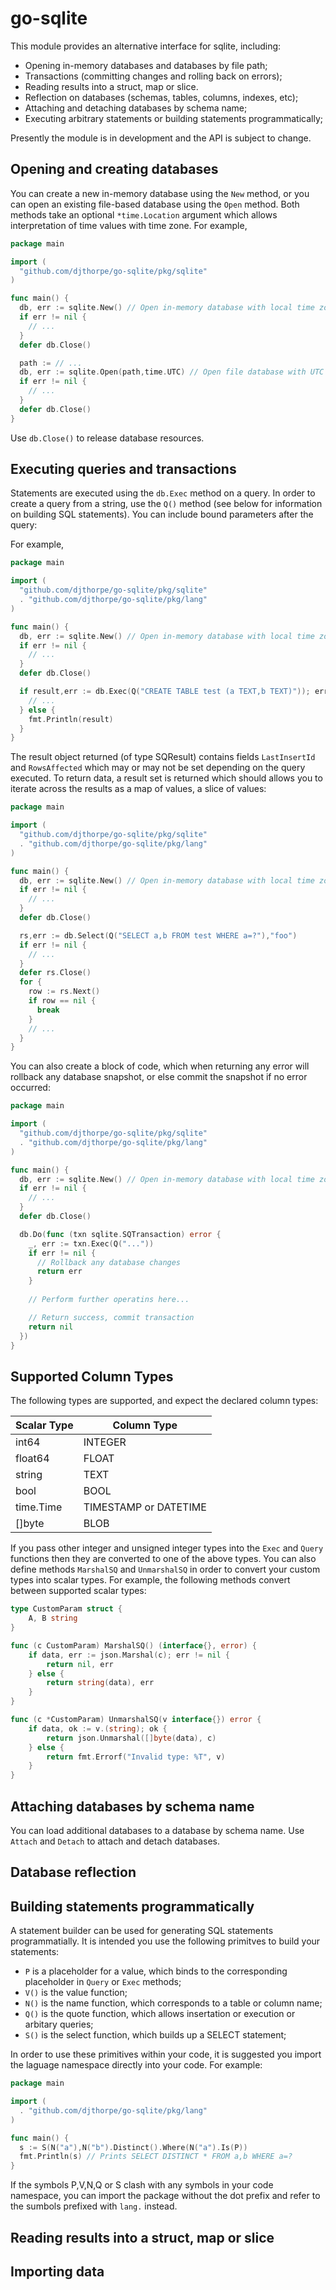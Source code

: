 # go-sqlite

This module provides an alternative interface for sqlite, including:

  * Opening in-memory databases and databases by file path;
  * Transactions (committing changes and rolling back on errors);
  * Reading results into a struct, map or slice.
  * Reflection on databases (schemas, tables, columns, indexes, etc);
  * Attaching and detaching databases by schema name;
  * Executing arbitrary statements or building statements programmatically;

Presently the module is in development and the API is subject to change.

## Opening and creating databases

You can create a new in-memory database using the `New` method, or you can open an existing file-based database using the `Open` method.
Both methods take an optional `*time.Location` argument which allows interpretation of time values with time zone. For example,

```go
package main

import (
  "github.com/djthorpe/go-sqlite/pkg/sqlite"
)

func main() {
  db, err := sqlite.New() // Open in-memory database with local time zone
  if err != nil {
    // ...
  }
  defer db.Close()

  path := // ...
  db, err := sqlite.Open(path,time.UTC) // Open file database with UTC time zone
  if err != nil {
    // ...
  }
  defer db.Close()
}
```

Use `db.Close()` to release database resources.

## Executing queries and transactions

Statements are executed using the `db.Exec` method on a query. In order to create
a query from a string, use the `Q()` method (see below for information on building
SQL statements). You can include bound parameters after the query:

For example,

```go
package main

import (
  "github.com/djthorpe/go-sqlite/pkg/sqlite"
  . "github.com/djthorpe/go-sqlite/pkg/lang"
)

func main() {
  db, err := sqlite.New() // Open in-memory database with local time zone
  if err != nil {
    // ...
  }
  defer db.Close()

  if result,err := db.Exec(Q("CREATE TABLE test (a TEXT,b TEXT)")); err != nil {
    // ...
  } else {
    fmt.Println(result)
  }
}
```

The result object returned (of type SQResult) contains fields `LastInsertId` and `RowsAffected`
which may or may not be set depending on the query executed. To return data, a result set is
returned which should allows you to iterate across the results as a map of values, a slice
of values:


```go
package main

import (
  "github.com/djthorpe/go-sqlite/pkg/sqlite"
  . "github.com/djthorpe/go-sqlite/pkg/lang"
)

func main() {
  db, err := sqlite.New() // Open in-memory database with local time zone
  if err != nil {
    // ...
  }
  defer db.Close()

  rs,err := db.Select(Q("SELECT a,b FROM test WHERE a=?"),"foo")
  if err != nil {
    // ...
  }
  defer rs.Close()
  for {
    row := rs.Next()
    if row == nil {
      break
    }
    // ...
  }
}
```

You can also create a block of code, which when returning any error will rollback
any database snapshot, or else commit the snapshot if no error occurred:

```go
package main

import (
  "github.com/djthorpe/go-sqlite/pkg/sqlite"
  . "github.com/djthorpe/go-sqlite/pkg/lang"
)

func main() {
  db, err := sqlite.New() // Open in-memory database with local time zone
  if err != nil {
    // ...
  }
  defer db.Close()

  db.Do(func (txn sqlite.SQTransaction) error {
    _, err := txn.Exec(Q("..."))
    if err != nil {
      // Rollback any database changes
      return err
    }
    
    // Perform further operatins here...

    // Return success, commit transaction
    return nil
  })
}
```

## Supported Column Types

The following types are supported, and expect the declared column types:

| Scalar Type | Column Type           |
| ------------| ----------------------| 
| int64       | INTEGER               |
| float64     | FLOAT                 |
| string      | TEXT                  |
| bool        | BOOL                  |
| time.Time   | TIMESTAMP or DATETIME |
| []byte      | BLOB                  |

If you pass other integer and unsigned integer types into the `Exec` and `Query` functions then they are converted to one of the above types. You can also define methods `MarshalSQ` and `UnmarshalSQ` in order to convert your custom types into
scalar types. For example, the following methods convert between supported scalar types:

```go
type CustomParam struct {
	A, B string
}

func (c CustomParam) MarshalSQ() (interface{}, error) {
	if data, err := json.Marshal(c); err != nil {
		return nil, err
	} else {
		return string(data), err
	}
}

func (c *CustomParam) UnmarshalSQ(v interface{}) error {
	if data, ok := v.(string); ok {
		return json.Unmarshal([]byte(data), c)
	} else {
		return fmt.Errorf("Invalid type: %T", v)
	}
}
```

## Attaching databases by schema name

You can load additional databases to a database by schema name. Use `Attach` and `Detach` to attach and detach databases.

## Database reflection

## Building statements programmatically

A statement builder can be used for generating SQL statements programmatially. It is intended you use
the following primitves to build your statements:

  * `P` is a placeholder for a value, which binds to the corresponding placeholder in `Query` or `Exec` methods;
  * `V()` is the value function;
  * `N()` is the name function, which corresponds to a table or column name;
  * `Q()` is the quote function, which allows insertation or execution or arbitary queries;
  * `S()` is the select function, which builds up a SELECT statement;

In order to use these primitives within your code, it is suggested you import the laguage namespace directly into
your code. For example:

```go
package main

import (
  . "github.com/djthorpe/go-sqlite/pkg/lang"
)

func main() {
  s := S(N("a"),N("b").Distinct().Where(N("a").Is(P))
  fmt.Println(s) // Prints SELECT DISTINCT * FROM a,b WHERE a=?
}
```

If the symbols P,V,N,Q or S clash with any symbols in your code namespace, you can import the package
without the dot prefix and refer to the sumbols prefixed with `lang.` instead.

## Reading results into a struct, map or slice


## Importing data

